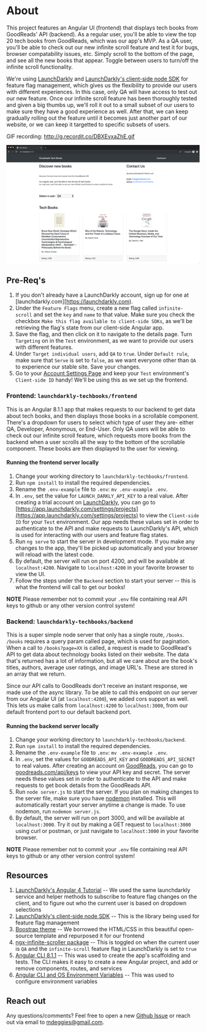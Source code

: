 # About

This project features an Angular UI (frontend) that displays tech books from GoodReads' API (backend). As a regular user, you'll be able to view the top 20 tech books from GoodReads, which was our app's MVP. As a QA user, you'll be able to check out our new infinite scroll feature and test it for bugs, browser compatability issues, etc. Simply scroll to the bottom of the page, and see all the new books that appear. Toggle between users to turn/off the infinite scroll functionality. 

We're using [LaunchDarkly](https://launchdarkly.com) and [LaunchDarkly's client-side node SDK](https://docs.launchdarkly.com/docs/node-client-sdk-reference#section-getting-started) for feature flag management, which gives us the flexibility to provide our users with different experiences. In this case, only QA will have access to test out our new feature. Once our infinite scroll feature has been thoroughly tested and given a big thumbs up, we'll roll it out to a small subset of our users to make sure they have a good experience as well. After that, we can keep gradually rolling out the feature until it becomes just another part of our website, or we can keep it targetted to specific subsets of users. 

GIF recording: http://g.recordit.co/DBXEvxaZhE.gif

![UI View](https://raw.githubusercontent.com/mdeggies/techbooks-launchdarkly/master/frontend/Dashboard.png)

## Pre-Req's

1. If you don't already have a LaunchDarkly account, sign up for one at [launchdarkly.com][https://launchdarkly.com). 
2. Under the `Feature Flags` menu, create a new flag called `infinite-scroll` and set the `key` and `name` to that value. Make sure you check the checkbox `Make this flag available to client-side SDKs`, as we'll be retrieving the flag's state from our client-side Angular app. 
3. Save the flag, and then click on it to navigate to the details page. Turn `Targeting` on in the `Test` environment, as we want to provide our users with different features. 
4. Under `Target individual users`, add `QA` to `true`. Under `Default rule`, make sure that `Serve` is set to `false`, as we want everyone other than `QA` to experience our stable site. Save your changes. 
5. Go to your [Account Settings Page](https://app.launchdarkly.com/settings/projects) and keep your `Test` environment's `Client-side ID` handy! We'll be using this as we set up the frontend. 

### Frontend: `launchdarkly-techbooks/frontend`

This is an Angular 8.1.1 app that makes requests to our backend to get data about tech books, and then displays those books in a scrollable component. There's a dropdown for users to select which type of user they are- either QA, Developer, Anonymous, or End-User. Only QA users will be able to check out our infinite scroll feature, which requests more books from the backend when a user scrolls all the way to the bottom of the scrollable component. These books are then displayed to the user for viewing.

#### Running the frontend server locally

1. Change your working directory to `launchdarkly-techbooks/frontend`.
2. Run `npm install` to install the required dependencies.
3. Rename the `.env-example` file to `.env`: `mv .env-example .env`.
4. In `.env`, set the value for `LAUNCH_DARKLY_API_KEY` to a real value. After creating a trial account on [LaunchDarkly](https://launchdarkly.com), you can go to [https://app.launchdarkly.com/settings/projects](https://app.launchdarkly.com/settings/projects) to view the `Client-side ID` for your `Test` environment. Our app needs these values set in order to authenticate to the API and make requests to LaunchDarkly's API, which is used for interacting with our users and feature flag states. 
5. Run `ng serve` to start the server in development mode. If you make any changes to the app, they'll be picked up automatically and your browser will reload with the latest code. 
6. By default, the server will run on port 4200, and will be available at `localhost:4200`. Navigate to `localhost:4200` in your favorite browser to view the UI. 
7. Follow the steps under the `Backend` section to start your server -- this is what the frontend will call to get our books!

**NOTE** Please remember not to commit your `.env` file containing real API keys to github or any other version control system! 

### Backend: `launchdarkly-techbooks/backend`

This is a super simple node server that only has a single route, `/books`. `/books` requires a query param called page, which is used for pagination. When a call to `/books?page=XX` is called, a request is made to GoodRead's API to get data about technology books listed on their website. The data that's returned has a lot of information, but all we care about are the book's titles, authors, average user ratings, and image URL's. These are stored in an array that we return. 

Since our API calls to GoodReads don't receive an instant response, we made use of the async library. To be able to call this endpoint on our server from our Angular UI (at `localhost:4200`), we added cors support as well. This lets us make calls from `localhost:4200` to `localhost:3000`, from our default frontend port to our default backend port. 

#### Running the backend server locally

1. Change your working directory to `launchdarkly-techbooks/backend`.
2. Run `npm install` to install the required dependencies.
3. Rename the `.env-example` file to `.env`: `mv .env-example .env`.
4. In `.env`, set the values for `GOODREADS_API_KEY` and `GOODREADS_API_SECRET` to real values. After creating an account on [GoodReads](https://www.goodreads.com/), you can go to [goodreads.com/api/keys](goodreads.com/api/keys) to view your API key and secret. The server needs these values set in order to authenticate to the API and make requests to get book details from the GoodReads API.
5. Run `node server.js` to start the server. If you plan on making changes to the server file, make sure you have [nodemon](https://www.npmjs.com/package/nodemon) installed. This will automatically restart your server anytime a change is made. To use nodemon, run `nodemon server.js`.
6. By default, the server will run on port 3000, and will be available at `localhost:3000`. Try it out by making a GET request to `localhost:3000` using curl or postman, or just navigate to `localhost:3000` in your favorite browser.

**NOTE** Please remember not to commit your `.env` file containing real API keys to github or any other version control system! 

## Resources

1. [LaunchDarkly's Angular 4 Tutorial](https://launchdarkly.com/blog/integrating-feature-flags-in-angular-v4/) -- We used the same launchdarkly service and helper methods to subscribe to feature flag changes on the client, and to figure out who the current user is based on dropdown selections
2. [LaunchDarkly's client-side node SDK](https://docs.launchdarkly.com/docs/node-client-sdk-reference#section-getting-started) -- This is the library being used for feature flag management
3. [Boostrap theme](https://github.com/BlackrockDigital/startbootstrap-business-frontpage) -- We borrowed the HTML/CSS in this beautiful open-source template and repurposed it for our frontend
4. [ngx-infinite-scroller package](https://www.npmjs.com/package/ngx-infinite-scroller) -- This is toggled on when the current user is `QA` and the `infinite-scroll` feature flag in LaunchDarkly is set to `true`
5. [Angular CLI 8.1.1](https://www.npmjs.com/package/@angular/cli/v/8.1.1) -- This was used to create the app's scaffolding and tests. The CLI makes it easy to create a new Angular project, and add or remove components, routes, and services
6. [Angular CLI and OS Environment Variables](https://medium.com/@natchiketa/angular-cli-and-os-environment-variables-4cfa3b849659) -- This was used to configure environment variables

## Reach out

Any questions/comments? Feel free to open a new [Github Issue](https://github.com/mdeggies/techbooks-launchdarkly/issues) or reach out via email to mdeggies@gmail.com.
